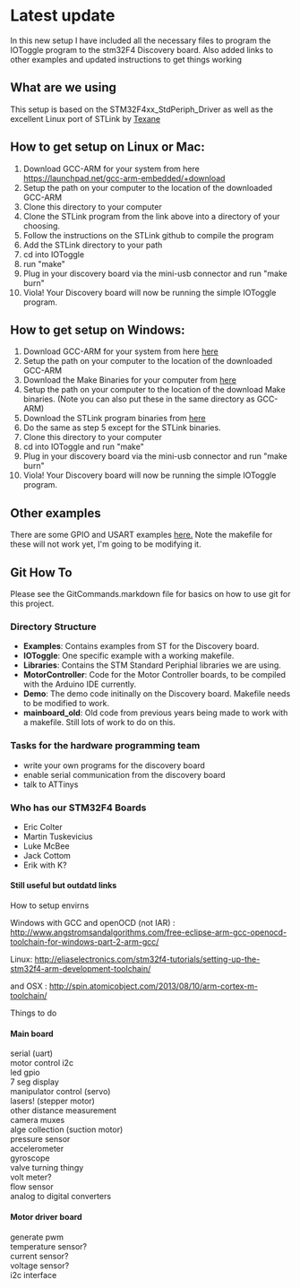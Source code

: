 # Latest update 
In this new setup I have included all the necessary files to program the IOToggle program to the stm32F4 Discovery board. Also added links to other examples and updated instructions to get things working 

## What are we using
This setup is based on the STM32F4xx_StdPeriph_Driver as well as the excellent Linux port of STLink by [Texane](https://github.com/texane/stlink) 

## How to get setup on Linux or Mac: 
1. Download GCC-ARM for your system from here https://launchpad.net/gcc-arm-embedded/+download
2. Setup the path on your computer to the location of the downloaded GCC-ARM
3. Clone this directory to your computer
4. Clone the STLink program from the link above into a directory of your choosing. 
5. Follow the instructions on the STLink github to compile the program 
6. Add the STLink directory to your path
7. cd into IOToggle
8. run "make"
9. Plug in your discovery board via the mini-usb connector and run "make burn"
10. Viola! Your Discovery board will now be running the simple IOToggle program.

## How to get setup on Windows: 
1. Download GCC-ARM for your system from here [here](https://launchpad.net/gcc-arm-embedded/+download)
2. Setup the path on your computer to the location of the downloaded GCC-ARM
4. Download the Make Binaries for your computer from [here](http://gnuwin32.sourceforge.net/packages/make.htm)
5. Setup the path on your computer to the location of the download Make binaries. (Note you can also put these in the same directory as GCC-ARM)
6. Download the STLink program binaries from [here](http://www.emb4fun.de/archive/stlink/index.html)
7. Do the same as step 5 except for the STLink binaries.
8. Clone this directory to your computer
9. cd into IOToggle and run "make"
10. Plug in your discovery board via the mini-usb connector and run "make burn"
11. Viola! Your Discovery board will now be running the simple IOToggle program.


## Other examples
There are some GPIO and USART examples [here.](https://github.com/devthrash/STM32F4-workarea) 
Note the makefile for these will not work yet, I'm going to be modifying it. 

## Git How To
Please see the GitCommands.markdown file for basics on how to use git for this project.

### Directory Structure
- **Examples**: Contains examples from ST for the Discovery board.
- **IOToggle**: One specific example with a working makefile.
- **Libraries**: Contains the STM Standard Periphial libraries we are using.
- **MotorController**: Code for the Motor Controller boards, to be compiled with the Arduino IDE currently.
- **Demo**: The demo code initinally on the Discovery board. Makefile needs to be modified to work.
- **mainboard_old**: Old code from previous years being made to work with a makefile. Still lots of work to do on this.

### Tasks for the hardware programming team 

- write your own programs for the discovery board 
- enable serial communication from the discovery board
- talk to ATTinys 


### Who has our STM32F4 Boards 
- Eric Colter  
- Martin Tuskevicius  
- Luke McBee  
- Jack Cottom  
- Erik with K?  


#### Still useful but outdatd links

How to setup envirns

Windows with GCC and openOCD (not IAR) : http://www.angstromsandalgorithms.com/free-eclipse-arm-gcc-openocd-toolchain-for-windows-part-2-arm-gcc/

Linux: http://eliaselectronics.com/stm32f4-tutorials/setting-up-the-stm32f4-arm-development-toolchain/

and OSX : http://spin.atomicobject.com/2013/08/10/arm-cortex-m-toolchain/


Things to do

#### Main board

serial (uart)  
motor control i2c  
led gpio  
7 seg display  
manipulator control (servo)  
lasers! (stepper motor)  
other distance measurement  
camera muxes  
alge collection (suction motor)  
pressure sensor  
accelerometer   
gyroscope  
valve turning thingy  
volt meter?  
flow sensor  
analog to digital converters  




#### Motor driver board

generate pwm  
temperature sensor?  
current sensor?  
voltage sensor?  
i2c interface  
  


